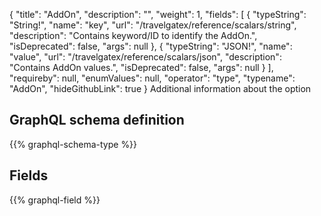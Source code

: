 {
  "title": "AddOn",
  "description": "",
  "weight": 1,
  "fields": [
    {
      "typeString": "String!",
      "name": "key",
      "url": "/travelgatex/reference/scalars/string",
      "description": "Contains keyword/ID to identify the AddOn.",
      "isDeprecated": false,
      "args": null
    },
    {
      "typeString": "JSON!",
      "name": "value",
      "url": "/travelgatex/reference/scalars/json",
      "description": "Contains AddOn values.",
      "isDeprecated": false,
      "args": null
    }
  ],
  "requireby": null,
  "enumValues": null,
  "operator": "type",
  "typename": "AddOn",
  "hideGithubLink": true
}
Additional information about the option
## GraphQL schema definition

{{% graphql-schema-type %}}

## Fields

{{% graphql-field %}}
